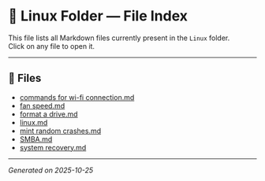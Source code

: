 # 📂 Linux Folder — File Index

This file lists all Markdown files currently present in the `Linux` folder.  
Click on any file to open it.

---

## 📝 Files

- [commands for wi-fi connection.md](commands%20for%20wi-fi%20connection.md)  
- [fan speed.md](fan%20speed.md)  
- [format a drive.md](format%20a%20drive.md)  
- [linux.md](linux.md)  
- [mint random crashes.md](mint%20random%20crashes.md)  
- [SMBA.md](SMBA.md)  
- [system recovery.md](system%20recovery.md)  

---

*Generated on 2025-10-25*
